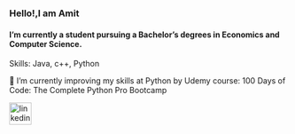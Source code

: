 ### Hello!,I am Amit
#### I’m currently a student pursuing a Bachelor’s degrees in Economics and Computer Science.

Skills: Java, c++, Python

🌱 I’m currently improving my skills at Python by Udemy course: 100 Days of Code: The Complete Python Pro Bootcamp 


[<img src='https://cdn.jsdelivr.net/npm/simple-icons@3.0.1/icons/linkedin.svg' alt='linkedin' height='40'>](https://www.linkedin.com/in/linkedin.com/in/amit-ner-gaon/)  

